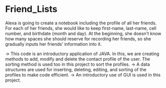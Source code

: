 # Friend_Lists
Alexa is going to create a notebook including the profile of all her friends. For each of her friends, she would like to keep first-name, last-name, cell number, and birthdate (month and day). At the  beginning, she doesn’t know how many spaces she should reserve for recording her friends, so she  gradually inputs her friends’ information into it. 


-> This code is an introductory application of JAVA. In this, we are creating methods to add, modify and delete the contact profile of the user. The sorting method is      used too in this project to sort the profiles. 
-> A data structures are used for inserting, deleting, editing, and sorting of the profiles to make code efficient.
-> An introductory use of GUI is used in this project.
